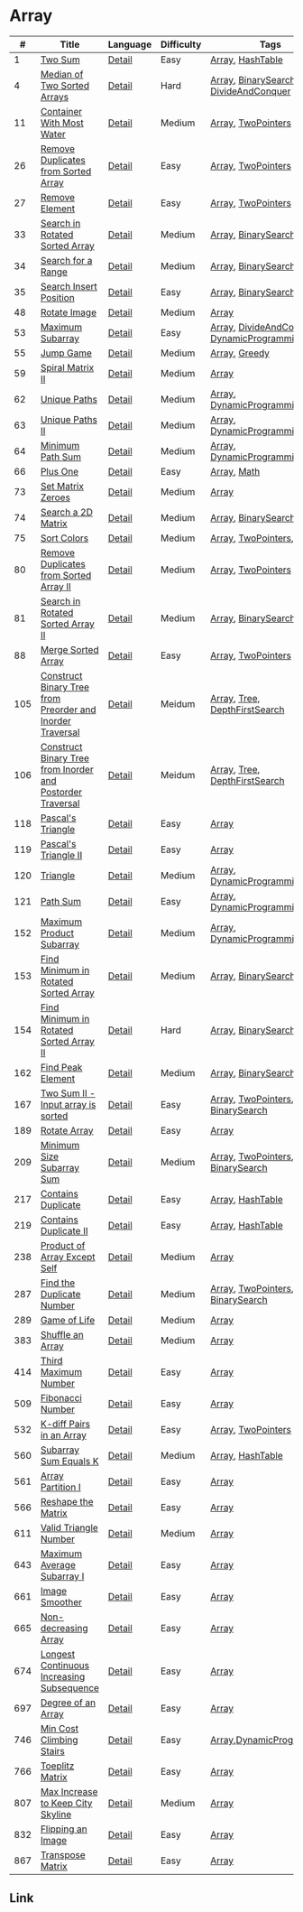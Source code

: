 # Array
|#|Title|Language|Difficulty|Tags|
|-|-----|--------|----------|----|
|1|[Two Sum](https://leetcode.com/problems/two-sum)|[Detail](https://github.com/ZacharyChang/leetcode/tree/master/001.two-sum)|Easy|[Array], [HashTable]|
|4|[Median of Two Sorted Arrays](https://leetcode.com/problems/median-of-two-sorted-arrays)|[Detail](https://github.com/ZacharyChang/leetcode/tree/master/004.median-of-two-sorted-arrays)|Hard|[Array], [BinarySearch], [DivideAndConquer]|
|11|[Container With Most Water](https://leetcode.com/problems/container-with-most-water)|[Detail](https://github.com/ZacharyChang/leetcode/tree/master/011.container-with-most-water)|Medium|[Array], [TwoPointers]|
|26|[Remove Duplicates from Sorted Array](https://leetcode.com/problems/remove-duplicates-from-sorted-array)|[Detail](https://github.com/ZacharyChang/leetcode/tree/master/026.remove-duplicates-from-sorted-array)|Easy|[Array], [TwoPointers]|
|27|[Remove Element](https://leetcode.com/problems/remove-element)|[Detail](https://github.com/ZacharyChang/leetcode/tree/master/027.remove-element)|Easy|[Array], [TwoPointers]|
|33|[Search in Rotated Sorted Array](https://leetcode.com/problems/search-in-rotated-sorted-array)|[Detail](https://github.com/ZacharyChang/leetcode/tree/master/033.search-in-rotated-sorted-array)|Medium|[Array], [BinarySearch]|
|34|[Search for a Range](https://leetcode.com/problems/search-for-a-range)|[Detail](https://github.com/ZacharyChang/leetcode/tree/master/034.search-for-a-range)|Medium|[Array], [BinarySearch]|
|35|[Search Insert Position](https://leetcode.com/problems/search-insert-position)|[Detail](https://github.com/ZacharyChang/leetcode/tree/master/035.search-insert-position)|Easy|[Array], [BinarySearch]|
|48|[Rotate Image](https://leetcode.com/problems/rotate-image)|[Detail](https://github.com/ZacharyChang/leetcode/tree/master/048.rotate-image)|Medium|[Array]|
|53|[Maximum Subarray](https://leetcode.com/problems/maximum-subarray)|[Detail](https://github.com/ZacharyChang/leetcode/tree/master/053.maximum-subarray)|Easy|[Array], [DivideAndConquer], [DynamicProgramming]|
|55|[Jump Game](https://leetcode.com/problems/jump-game)|[Detail](https://github.com/ZacharyChang/leetcode/tree/master/055.jump-game)|Medium|[Array], [Greedy]|
|59|[Spiral Matrix II](https://leetcode.com/problems/spiral-matrix-ii)|[Detail](https://github.com/ZacharyChang/leetcode/tree/master/059.spiral-matrix-ii)|Medium|[Array]|
|62|[Unique Paths](https://leetcode.com/problems/unique-paths)|[Detail](https://github.com/ZacharyChang/leetcode/tree/master/062.unique-paths)|Medium|[Array], [DynamicProgramming]|
|63|[Unique Paths II](https://leetcode.com/problems/unique-paths-ii)|[Detail](https://github.com/ZacharyChang/leetcode/tree/master/063.unique-paths-ii)|Medium|[Array], [DynamicProgramming]|
|64|[Minimum Path Sum](https://leetcode.com/problems/minimum-path-sum)|[Detail](https://github.com/ZacharyChang/leetcode/tree/master/064.minimum-path-sum)|Medium|[Array], [DynamicProgramming]|
|66|[Plus One](https://leetcode.com/problems/plus-one)|[Detail](https://github.com/ZacharyChang/leetcode/tree/master/066.plus-one)|Easy|[Array], [Math]|
|73|[Set Matrix Zeroes](https://leetcode.com/problems/set-matrix-zeroes)|[Detail](https://github.com/ZacharyChang/leetcode/tree/master/073.set-matrix-zeroes)|Medium|[Array]|
|74|[Search a 2D Matrix](https://leetcode.com/problems/search-a-2d-matrix)|[Detail](https://github.com/ZacharyChang/leetcode/tree/master/074.search-a-2d-matrix)|Medium|[Array], [BinarySearch]|
|75|[Sort Colors](https://leetcode.com/problems/sort-colors)|[Detail](https://github.com/ZacharyChang/leetcode/tree/master/075.sort-colors)|Medium|[Array], [TwoPointers], [Sort]|
|80|[Remove Duplicates from Sorted Array II](https://leetcode.com/problems/remove-duplicates-from-sorted-array-ii)|[Detail](https://github.com/ZacharyChang/leetcode/tree/master/080.remove-duplicates-from-sorted-array-ii)|Medium|[Array], [TwoPointers]|
|81|[Search in Rotated Sorted Array II](https://leetcode.com/problems/search-in-rotated-sorted-array-ii)|[Detail](https://github.com/ZacharyChang/leetcode/tree/master/081.search-in-rotated-sorted-array-ii)|Medium|[Array], [BinarySearch]|
|88|[Merge Sorted Array](https://leetcode.com/problems/merge-sorted-array)|[Detail](https://github.com/ZacharyChang/leetcode/tree/master/088.merge-sorted-array)|Easy|[Array], [TwoPointers]|
|105|[Construct Binary Tree from Preorder and Inorder Traversal](https://leetcode.com/problems/construct-binary-tree-from-preorder-and-inorder-traversal)|[Detail](https://github.com/ZacharyChang/leetcode/tree/master/105.construct-binary-tree-from-preorder-and-inorder-traversal)|Meidum|[Array], [Tree], [DepthFirstSearch]|
|106|[Construct Binary Tree from Inorder and Postorder Traversal](https://leetcode.com/problems/construct-binary-tree-from-inorder-and-postorder-traversal)|[Detail](https://github.com/ZacharyChang/leetcode/tree/master/106.construct-binary-tree-from-inorder-and-postorder-traversal)|Meidum|[Array], [Tree], [DepthFirstSearch]|
|118|[Pascal's Triangle](https://leetcode.com/problems/pascals-triangle)|[Detail](https://github.com/ZacharyChang/leetcode/tree/master/118.pascals-triangle)|Easy|[Array]|
|119|[Pascal's Triangle II](https://leetcode.com/problems/pascals-triangle-ii)|[Detail](https://github.com/ZacharyChang/leetcode/tree/master/119.pascals-triangle-ii)|Easy|[Array]|
|120|[Triangle](https://leetcode.com/problems/triangle)|[Detail](https://github.com/ZacharyChang/leetcode/tree/master/120.triangle)|Medium|[Array], [DynamicProgramming]|
|121|[Path Sum](https://leetcode.com/problems/best-time-to-buy-and-sell-stock)|[Detail](https://github.com/ZacharyChang/leetcode/tree/master/121.best-time-to-buy-and-sell-stock)|Easy|[Array], [DynamicProgramming]|
|152|[Maximum Product Subarray](https://leetcode.com/problems/maximum-product-subarray)|[Detail](https://github.com/ZacharyChang/leetcode/tree/master/152.maximum-product-subarray)|Medium|[Array], [DynamicProgramming]|
|153|[Find Minimum in Rotated Sorted Array](https://leetcode.com/problems/find-minimum-in-rotated-sorted-array)|[Detail](https://github.com/ZacharyChang/leetcode/tree/master/153.find-minimum-in-rotated-sorted-array)|Medium|[Array], [BinarySearch]|
|154|[Find Minimum in Rotated Sorted Array II](https://leetcode.com/problems/find-minimum-in-rotated-sorted-array-ii)|[Detail](https://github.com/ZacharyChang/leetcode/tree/master/154.find-minimum-in-rotated-sorted-array-ii)|Hard|[Array], [BinarySearch]|
|162|[Find Peak Element](https://leetcode.com/problems/find-peak-element)|[Detail](https://github.com/ZacharyChang/leetcode/tree/master/162.find-peak-element)|Medium|[Array], [BinarySearch]|
|167|[Two Sum II - Input array is sorted](https://leetcode.com/problems/two-sum-ii-input-array-is-sorted)|[Detail](https://github.com/ZacharyChang/leetcode/tree/master/167.two-sum-ii-input-array-is-sorted)|Easy|[Array], [TwoPointers], [BinarySearch]|
|189|[Rotate Array](https://leetcode.com/problems/rotate-array)|[Detail](https://github.com/ZacharyChang/leetcode/tree/master/189.rotate-array)|Easy|[Array]|
|209|[Minimum Size Subarray Sum](https://leetcode.com/problems/minimum-size-subarray-sum)|[Detail](https://github.com/ZacharyChang/leetcode/tree/master/209.minimum-size-subarray-sum)|Medium|[Array], [TwoPointers], [BinarySearch]|
|217|[Contains Duplicate](https://leetcode.com/problems/contains-duplicate)|[Detail](https://github.com/ZacharyChang/leetcode/tree/master/217.contains-duplicate)|Easy|[Array], [HashTable]|
|219|[Contains Duplicate II](https://leetcode.com/problems/contains-duplicate-ii)|[Detail](https://github.com/ZacharyChang/leetcode/tree/master/219.contains-duplicate-ii)|Easy|[Array], [HashTable]|
|238|[Product of Array Except Self](https://leetcode.com/problems/product-of-array-except-self)|[Detail](https://github.com/ZacharyChang/leetcode/tree/master/238.product-of-array-except-self)|Medium|[Array]|
|287|[Find the Duplicate Number](https://leetcode.com/problems/find-the-duplicate-number)|[Detail](https://github.com/ZacharyChang/leetcode/tree/master/287.find-the-duplicate-number)|Medium|[Array], [TwoPointers], [BinarySearch]|
|289|[Game of Life](https://leetcode.com/problems/game-of-life)|[Detail](https://github.com/ZacharyChang/leetcode/tree/master/289.game-of-life)|Medium|[Array]|
|383|[Shuffle an Array](https://leetcode.com/problems/shuffle-an-array)|[Detail](https://github.com/ZacharyChang/leetcode/tree/master/384.shuffle-an-array)|Medium|[Array]|
|414|[Third Maximum Number](https://leetcode.com/problems/third-maximum-number)|[Detail](https://github.com/ZacharyChang/leetcode/tree/master/414.third-maximum-number)|Easy|[Array]|
|509|[Fibonacci Number](https://leetcode.com/problems/fibonacci-number)|[Detail](https://github.com/ZacharyChang/leetcode/tree/master/509.fibonacci-number)|Easy|[Array]|
|532|[K-diff Pairs in an Array](https://leetcode.com/problems/k-diff-pairs-in-an-array)|[Detail](https://github.com/ZacharyChang/leetcode/tree/master/532.k-diff-pairs-in-an-array)|Easy|[Array], [TwoPointers]|
|560|[Subarray Sum Equals K](https://leetcode.com/problems/subarray-sum-equals-k)|[Detail](https://github.com/ZacharyChang/leetcode/tree/master/560.subarray-sum-equals-k)|Medium|[Array], [HashTable]|
|561|[Array Partition I](https://leetcode.com/problems/array-partition-i)|[Detail](https://github.com/ZacharyChang/leetcode/tree/master/561.array-partition-i)|Easy|[Array]|
|566|[Reshape the Matrix](https://leetcode.com/problems/reshape-the-matrix)|[Detail](https://github.com/ZacharyChang/leetcode/tree/master/566.reshape-the-matrix)|Easy|[Array]|
|611|[Valid Triangle Number](https://leetcode.com/problems/valid-triangle-numbe)|[Detail](https://github.com/ZacharyChang/leetcode/tree/master/611.valid-triangle-numbe)|Medium|[Array]|
|643|[Maximum Average Subarray I](https://leetcode.com/problems/maximum-average-subarray-i)|[Detail](https://github.com/ZacharyChang/leetcode/tree/master/643.maximum-average-subarray-i)|Easy|[Array]|
|661|[Image Smoother](https://leetcode.com/problems/image-smoother)|[Detail](https://github.com/ZacharyChang/leetcode/tree/master/661.image-smoother)|Easy|[Array]|
|665|[Non-decreasing Array](https://leetcode.com/problems/non-decreasing-array)|[Detail](https://github.com/ZacharyChang/leetcode/tree/master/665.non-decreasing-array)|Easy|[Array]|
|674|[Longest Continuous Increasing Subsequence](https://leetcode.com/problems/longest-continuous-increasing-subsequence)|[Detail](https://github.com/ZacharyChang/leetcode/tree/master/674.longest-continuous-increasing-subsequence)|Easy|[Array]|
|697|[Degree of an Array](https://leetcode.com/problems/degree-of-an-array)|[Detail](https://github.com/ZacharyChang/leetcode/tree/master/697.degree-of-an-array)|Easy|[Array]|
|746|[Min Cost Climbing Stairs](https://leetcode.com/problems/min-cost-climbing-stairs)|[Detail](https://github.com/ZacharyChang/leetcode/tree/master/746.min-cost-climbing-stairs)|Easy|[Array],[DynamicProgramming]|
|766|[Toeplitz Matrix](https://leetcode.com/problems/toeplitz-matrix)|[Detail](https://github.com/ZacharyChang/leetcode/tree/master/766.toeplitz-matrix)|Easy|[Array]|
|807|[Max Increase to Keep City Skyline](https://leetcode.com/problems/max-increase-to-keep-city-skyline)|[Detail](https://github.com/ZacharyChang/leetcode/tree/master/807.max-increase-to-keep-city-skyline)|Medium|[Array]|
|832|[Flipping an Image](https://leetcode.com/problems/flipping-an-image)|[Detail](https://github.com/ZacharyChang/leetcode/tree/master/832.flipping-an-image)|Easy|[Array]|
|867|[Transpose Matrix](https://leetcode.com/problems/transpose-matrix)|[Detail](https://github.com/ZacharyChang/leetcode/tree/master/867.transpose-matrix)|Easy|[Array]|

## Link
[Array]: https://github.com/ZacharyChang/leetcode/tree/master/tags/array.md
[Backtracking]: https://github.com/ZacharyChang/leetcode/tree/master/tags/backtracking.md
[BinarySearch]: https://github.com/ZacharyChang/leetcode/tree/master/tags/binary-search.md
[BitManipulation]: https://github.com/ZacharyChang/leetcode/tree/master/tags/bit-manipulation.md
[BreadthFirstSearch]: https://github.com/ZacharyChang/leetcode/tree/master/tags/breadth-first-search.md
[Database]: https://github.com/ZacharyChang/leetcode/tree/master/tags/database.md
[DepthFirstSearch]: https://github.com/ZacharyChang/leetcode/tree/master/tags/depth-first-search.md
[Design]: https://github.com/ZacharyChang/leetcode/tree/master/tags/design.md
[DivideAndConquer]: https://github.com/ZacharyChang/leetcode/tree/master/tags/divide-and-conquer.md
[DynamicProgramming]: https://github.com/ZacharyChang/leetcode/tree/master/tags/dynamic-programming.md
[Graph]: https://github.com/ZacharyChang/leetcode/tree/master/tags/graph.md
[Greedy]: https://github.com/ZacharyChang/leetcode/tree/master/tags/greedy.md
[HashTable]: https://github.com/ZacharyChang/leetcode/tree/master/tags/hash-table.md
[Heap]: https://github.com/ZacharyChang/leetcode/tree/master/tags/heap.md
[LinkedList]: https://github.com/ZacharyChang/leetcode/tree/master/tags/linked-list.md
[Math]: https://github.com/ZacharyChang/leetcode/tree/master/tags/math.md
[Sort]: https://github.com/ZacharyChang/leetcode/tree/master/tags/sort.md
[Stack]: https://github.com/ZacharyChang/leetcode/tree/master/tags/stack.md
[String]: https://github.com/ZacharyChang/leetcode/tree/master/tags/string.md
[Tree]: https://github.com/ZacharyChang/leetcode/tree/master/tags/tree.md
[Trie]: https://github.com/ZacharyChang/leetcode/tree/master/tags/trie.md
[TwoPointers]: https://github.com/ZacharyChang/leetcode/tree/master/tags/two-pointers.md
[UnionFind]: https://github.com/ZacharyChang/leetcode/tree/master/tags/union-find.md